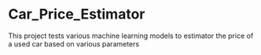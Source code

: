 # Car_Price_Estimator
This project tests various machine learning models to estimator the price of a used car based on various parameters
